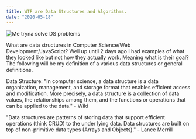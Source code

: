 ```yaml
---
title: WTF are Data Structures and Algorithms.
date: "2020-05-18"
---
```

![Me tryna solve DS problems]('./yb.jpg)

What are data structures in Computer Science/Web Development/JavaScript? Well up until 2 days ago I had examples of what they looked like but not how they actually work. Meaning what is their goal? The following will be my definition of a various data structures or general definitions.

Data Structure:
"In computer science, a data structure is a data organization, management, and storage format that enables efficient access and modification. More precisely, a data structure is a collection of data values, the relationships among them, and the functions or operations that can be applied to the data." - Wiki

"Data structures are patterns of storing data that support efficient operations (think CRUD) to the under lying data. Data structures are built on top of non-primitive data types (Arrays and Objects)." - Lance Merrill